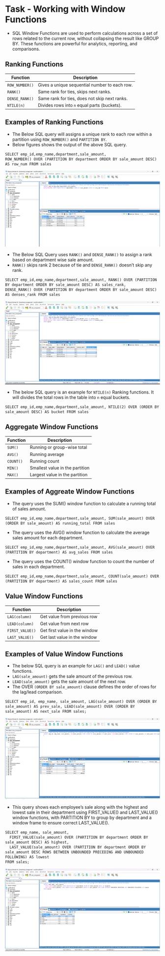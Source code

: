 # Task - Working with Window Functions

- SQL Window Functions are used to perform calculations across a set of rows related to the current row, without collapsing the result like GROUP BY. These functions are powerful for analytics, reporting, and comparisons.

## Ranking Functions

| Function       | Description                                   |
| -------------- | --------------------------------------------- |
| `ROW_NUMBER()` | Gives a unique sequential number to each row. |
| `RANK()`       | Same rank for ties, skips next ranks.         |
| `DENSE_RANK()` | Same rank for ties, does not skip next ranks. |
| `NTILE(n)`     | Divides rows into `n` equal parts (buckets).  |

## Examples of Ranking Functions

- The Below SQL query will assigns a unique rank to each row within a partition using `ROW_NUMBER()` and `PARTITION BY`.
- Below figures shows the output of the above SQL query.

```
SELECT emp_id,emp_name,department,sale_amount,
ROW_NUMBER() OVER (PARTITION BY department ORDER BY sale_amount DESC) AS row_num FROM sales
```

![row-number-func](./assets/rownum.png)

- The Below SQL Query uses `RANK()` and `DENSE_RANK()` to assign a rank based on department wise sale amount.
- `RANK()` skips rank 2 because of tie and `DENSE_RANK()` doesn’t skip any rank.

```
SELECT emp_id,emp_name,department,sale_amount, RANK() OVER (PARTITION BY department ORDER BY sale_amount DESC) AS sales_rank,
DENSE_RANK() OVER (PARTITION BY department ORDER BY sale_amount DESC) AS denses_rank FROM sales
```

![ranking](./assets/rankings.png)

- The below SQL query is an example for `NTILE(n)` Ranking functions. It will divides the total rows in the table into `n` equal buckets.

```
SELECT emp_id,emp_name,department,sale_amount, NTILE(2) OVER (ORDER BY sale_amount DESC) AS bucket FROM sales
```

## Aggregate Window Functions

| Function  | Description                     |
| --------- | ------------------------------- |
| `SUM()`   | Running or group-wise total     |
| `AVG()`   | Running average                 |
| `COUNT()` | Running count                   |
| `MIN()`   | Smallest value in the partition |
| `MAX()`   | Largest value in the partition  |

## Examples of Aggreate Window Functions

- The query uses the SUM() window function to calculate a running total of sales amount.

```
SELECT emp_id,emp_name,department,sale_amount, SUM(sale_amount) OVER (ORDER BY sale_amount) AS running_total FROM sales
```

- The query uses the AVG() window function to calculate the average sales amount for each department.

```
SELECT emp_id,emp_name,department,sale_amount, AVG(sale_amount) OVER (PARTITION BY department) AS avg_sales FROM sales
```

- The query uses the COUNT() window function to count the number of sales in each department.

```
SELECT emp_id,emp_name,department,sale_amount, COUNT(sale_amount) OVER (PARTITION BY department) AS sales_count FROM sales
```

## Value Window Functions

| Function        | Description                   |
| --------------- | ----------------------------- |
| `LAG(column)`   | Get value from previous row   |
| `LEAD(column)`  | Get value from next row       |
| `FIRST_VALUE()` | Get first value in the window |
| `LAST_VALUE()`  | Get last value in the window  |


## Examples of Value Window Functions

- The below SQL query is an example for `LAG()` and `LEAD()` value functions.
- `LAG(sale_amount)` gets the sale amount of the previous row.
- `LEAD(sale_amount)` gets the sale amount of the next row.
- The OVER `(ORDER BY sale_amount)` clause defines the order of rows for the lag/lead comparison.

```
SELECT emp_id, emp_name, sale_amount, LAG(sale_amount) OVER (ORDER BY sale_amount) AS prev_sale, LEAD(sale_amount) OVER (ORDER BY sale_amount) AS next_sale FROM sales;
```

![lag-and-lead](./assets/lag.png)


- This query shows each employee’s sale along with the highest and lowest sale in their department using FIRST_VALUE() and LAST_VALUE() window functions, with PARTITION BY to group by department and a window frame to ensure correct LAST_VALUE().

```
SELECT emp_name, sale_amount,
  FIRST_VALUE(sale_amount) OVER (PARTITION BY department ORDER BY sale_amount DESC) AS highest,
  LAST_VALUE(sale_amount) OVER (PARTITION BY department ORDER BY sale_amount DESC ROWS BETWEEN UNBOUNDED PRECEDING AND UNBOUNDED FOLLOWING) AS lowest
FROM sales;
```

![value-func](./assets/valuefunc.png)